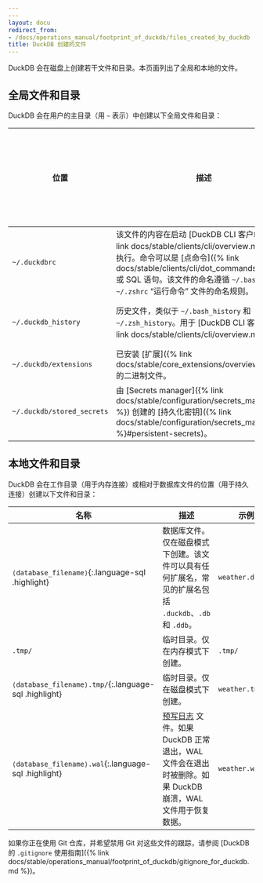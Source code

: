 ```yaml
---
---
layout: docu
redirect_from:
- /docs/operations_manual/footprint_of_duckdb/files_created_by_duckdb
title: DuckDB 创建的文件
---
```


DuckDB 会在磁盘上创建若干文件和目录。本页面列出了全局和本地的文件。

## 全局文件和目录

DuckDB 会在用户的主目录（用 `~` 表示）中创建以下全局文件和目录：

| 位置 | 描述 | 是否跨版本共享 | 是否跨客户端共享 |
|-------|-------------------|--|--|
| `~/.duckdbrc` | 该文件的内容在启动 [DuckDB CLI 客户端]({% link docs/stable/clients/cli/overview.md %}) 时执行。命令可以是 [点命令]({% link docs/stable/clients/cli/dot_commands.md %}) 或 SQL 语句。该文件的命名遵循 `~/.bashrc` 和 `~/.zshrc` “运行命令” 文件的命名规则。 | 是 | 仅 CLI 使用 |
| `~/.duckdb_history` | 历史文件，类似于 `~/.bash_history` 和 `~/.zsh_history`。用于 [DuckDB CLI 客户端]({% link docs/stable/clients/cli/overview.md %})。 | 是 | 仅 CLI 使用 |
| `~/.duckdb/extensions` | 已安装 [扩展]({% link docs/stable/core_extensions/overview.md %}) 的二进制文件。 | 否 | 是 |
| `~/.duckdb/stored_secrets` | 由 [Secrets manager]({% link docs/stable/configuration/secrets_manager.md %}) 创建的 [持久化密钥]({% link docs/stable/configuration/secrets_manager.md %}#persistent-secrets)。 | 是 | 是 |

## 本地文件和目录

DuckDB 会在工作目录（用于内存连接）或相对于数据库文件的位置（用于持久连接）创建以下文件和目录：

| 名称 | 描述 | 示例 |
|-------|-------------------|---|
| `⟨database_filename⟩`{:.language-sql .highlight} | 数据库文件。仅在磁盘模式下创建。该文件可以具有任何扩展名，常见的扩展名包括 `.duckdb`、`.db` 和 `.ddb`。 | `weather.duckdb` |
| `.tmp/` | 临时目录。仅在内存模式下创建。 | `.tmp/` |
| `⟨database_filename⟩.tmp/`{:.language-sql .highlight} | 临时目录。仅在磁盘模式下创建。 | `weather.tmp/` |
| `⟨database_filename⟩.wal`{:.language-sql .highlight} | [预写日志](https://en.wikipedia.org/wiki/Write-ahead_logging) 文件。如果 DuckDB 正常退出，WAL 文件会在退出时被删除。如果 DuckDB 崩溃，WAL 文件用于恢复数据。 | `weather.wal` |

如果你正在使用 Git 仓库，并希望禁用 Git 对这些文件的跟踪，请参阅 [DuckDB 的 `.gitignore` 使用指南]({% link docs/stable/operations_manual/footprint_of_duckdb/gitignore_for_duckdb.md %})。
